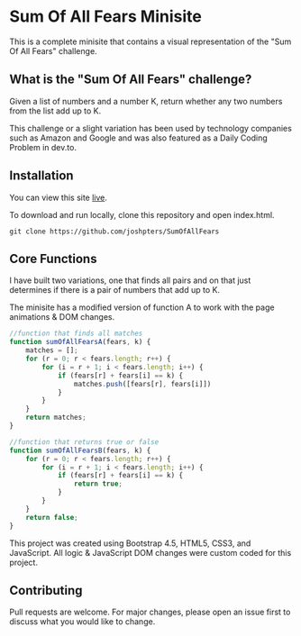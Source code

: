 # Sum Of All Fears Minisite

This is a complete minisite that contains a visual representation of the "Sum Of All Fears" challenge.

## What is the "Sum Of All Fears" challenge?

Given a list of numbers and a number K, return whether any two numbers from the list add up to K.

This challenge or a slight variation has been used by technology companies such as
Amazon and Google and was also featured as a Daily Coding Problem in dev.to.

## Installation

You can view this site [live](https://sumofallfears-challenge.netlify.app/).

To download and run locally, clone this repository and open index.html.

``` sourceCode
git clone https://github.com/joshpters/SumOfAllFears
```

## Core Functions

I have built two variations, one that finds all pairs and on that just determines if there is a pair of numbers that add up to K.

The minisite has a modified version of function A to work with the page animations & DOM changes.

```javascript
//function that finds all matches
function sumOfAllFearsA(fears, k) {
    matches = [];
    for (r = 0; r < fears.length; r++) {
        for (i = r + 1; i < fears.length; i++) {
            if (fears[r] + fears[i] == k) {
                matches.push([fears[r], fears[i]])
            }
        }
    }
    return matches;
}

//function that returns true or false
function sumOfAllFearsB(fears, k) {
    for (r = 0; r < fears.length; r++) {
        for (i = r + 1; i < fears.length; i++) {
            if (fears[r] + fears[i] == k) {
                return true;
            }
        }
    }
    return false;
}
```

This project was created using Bootstrap 4.5, HTML5, CSS3, and JavaScript. All logic & JavaScript DOM changes were custom coded for this project.


## Contributing
Pull requests are welcome. For major changes, please open an issue first to discuss what you would like to change.